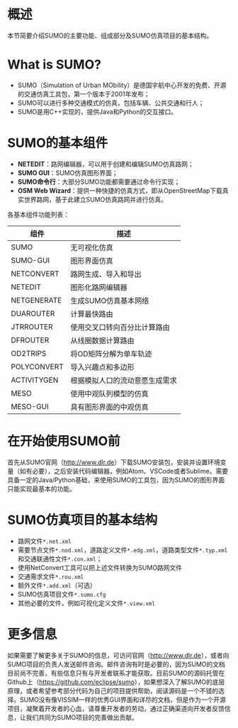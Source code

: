 # 概述
本节简要介绍SUMO的主要功能、组成部分及SUMO仿真项目的基本结构。

# What is SUMO?
* SUMO（Simulation of Urban MObility）是德国宇航中心开发的免费、开源的交通仿真工具包，第一个版本于2001年发布；
* SUMO可以进行多种交通模式的仿真，包括车辆、公共交通和行人；
* SUMO是用C++实现的，提供Java和Python的交互接口。

# SUMO的基本组件
* **NETEDIT**：路网编辑器，可以用于创建和编辑SUMO仿真路网；
* **SUMO GUI**：SUMO仿真图形界面；
* **SUMO命令行**：大部分SUMO功能都需要通过命令行实现；
* **OSM Web Wizard**：提供一种快捷的仿真方式，即从OpenStreetMap下载真实世界路网，基于此建立SUMO仿真路网并进行仿真。

各基本组件功能列表：

| 组件 | 描述 |
| ---- | ---- |
| SUMO | 无可视化仿真 |
| SUMO-GUI | 图形界面仿真 |
| NETCONVERT | 路网生成、导入和导出 |
| NETEDIT | 图形化路网编辑器 |
| NETGENERATE | 生成SUMO仿真基本网络 |
| DUAROUTER | 计算最快路由 |
| JTRROUTER | 使用交叉口转向百分比计算路由 |
| DFROUTER | 从线圈数据计算路由 |
| OD2TRIPS | 将OD矩阵分解为单车轨迹 |
| POLYCONVERT | 导入兴趣点和多边形 |
| ACTIVITYGEN | 根据模拟人口的流动意愿生成需求 |
| MESO | 使用中观队列模型的仿真 |
| MESO-GUI | 具有图形界面的中观仿真 |

# 在开始使用SUMO前
首先从SUMO官网（<http://www.dlr.de>）下载SUMO安装包，安装并设置环境变量（如有必要），之后安装代码编辑器，例如Atom、VSCode或者Sublime。需要具备一定的Java/Python基础，来使用SUMO的工具包，因为SUMO的图形界面只能实现最基本的功能。

# SUMO仿真项目的基本结构
* 路网文件`*.net.xml`
 * 需要节点文件`*.nod.xml`，道路定义文件`*.edg.xml`，道路类型文件`*.typ.xml`和交通联通性文件`*.con.xml`；
 * 使用NetConvert工具可以把上述文件转换为SUMO路网文件
* 交通需求文件`*.rou.xml`
* 额外文件`*.add.xml`（可选）
* SUMO仿真项目文件`*.sumo.cfg`
* 其他必要的文件，例如可视化定义文件`*.view.xml`

# 更多信息
如果需要了解更多关于SUMO的信息，可访问官网（<http://www.dlr.de>），或者向SUMO项目的负责人发送邮件咨询。邮件咨询有时是必要的，因为SUMO的文档目前尚不完善，有些信息只有与开发者联系才能获取。目前SUMO的源码托管在Github上（<https://github.com/eclipse/sumo>），如果想深入了解SUMO的底层原理，或者希望参考部分代码为自己的项目提供帮助，阅读源码是一个不错的选择。SUMO没有像VISSIM一样的优秀GUI界面和详尽的文档，但是作为一个开源项目，凝聚着开发者的心血，请尊重开发者的劳动，通过正确渠道向开发者反馈信息，让我们共同为SUMO项目的完善做出贡献。
